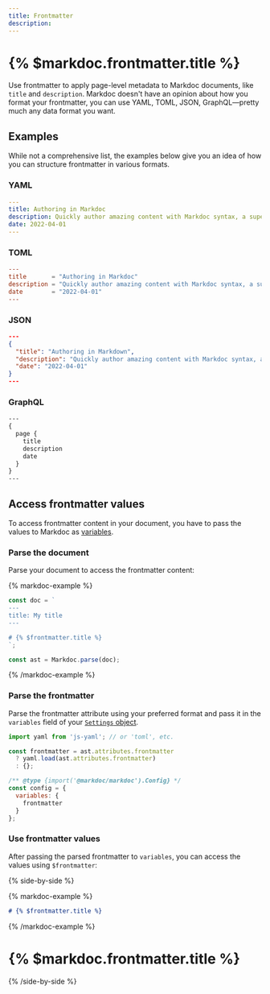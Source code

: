 ```yaml
---
title: Frontmatter
description:
---
```


# {% $markdoc.frontmatter.title %}

Use frontmatter to apply page-level metadata to Markdoc documents, like `title` and `description`. Markdoc doesn't have an opinion about how you format your frontmatter, you can use YAML, TOML, JSON, GraphQL—pretty much any data format you want.

## Examples

While not a comprehensive list, the examples below give you an idea of how you can structure frontmatter in various formats.

### YAML

```yaml
---
title: Authoring in Markdoc
description: Quickly author amazing content with Markdoc syntax, a superset of Markdown.
date: 2022-04-01
---
```

### TOML

```toml
---
title       = "Authoring in Markdoc"
description = "Quickly author amazing content with Markdoc syntax, a superset of Markdown."
date        = "2022-04-01"
---
```

### JSON

```json
---
{
  "title": "Authoring in Markdown",
  "description": "Quickly author amazing content with Markdoc syntax, a superset of Markdown.",
  "date": "2022-04-01"
}
---
```

### GraphQL

```graphql
---
{
  page {
    title
    description
    date
  }
}
---
```

## Access frontmatter values

To access frontmatter content in your document, you have to pass the values to Markdoc as [variables](/docs/variables).

### Parse the document

Parse your document to access the frontmatter content:

{% markdoc-example %}

```js
const doc = `
---
title: My title
---

# {% $frontmatter.title %} 
`;

const ast = Markdoc.parse(doc);
```

{% /markdoc-example %}

### Parse the frontmatter

Parse the frontmatter attribute using your preferred format and pass it in the `variables` field of your [`Settings` object](/docs/Settings).

```js
import yaml from 'js-yaml'; // or 'toml', etc.

const frontmatter = ast.attributes.frontmatter
  ? yaml.load(ast.attributes.frontmatter)
  : {};

/** @type {import('@markdoc/markdoc').Config} */
const config = {
  variables: {
    frontmatter
  }
};
```

### Use frontmatter values

After passing the parsed frontmatter to `variables`, you can access the values using `$frontmatter`:

{% side-by-side %}

{% markdoc-example %}

```md
# {% $frontmatter.title %}
```

{% /markdoc-example %}

# {% $markdoc.frontmatter.title %}

{% /side-by-side %}
